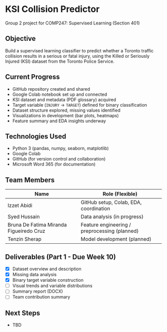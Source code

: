 
# KSI Collision Predictor

Group 2 project for COMP247: Supervised Learning (Section 401)

## Objective
Build a supervised learning classifier to predict whether a Toronto traffic collision results in a serious or fatal injury, using the Killed or Seriously Injured (KSI) dataset from the Toronto Police Service.

## Current Progress

- GitHub repository created and shared
- Google Colab notebook set up and connected
- KSI dataset and metadata (PDF glossary) acquired
- Target variable (`INJURY` → `TARGET`) defined for binary classification
- Dataset structure explored, missing values identified
- Visualizations in development (bar plots, heatmaps)
- Feature summary and EDA insights underway

## Technologies Used

- Python 3 (pandas, numpy, seaborn, matplotlib)
- Google Colab
- GitHub (for version control and collaboration)
- Microsoft Word 365 (for documentation)

## Team Members

| Name                                      | Role (Flexible)                               |
|-------------------------------------------|-----------------------------------------------|
| Izzet Abidi                               | GitHub setup, Colab, EDA, coordination        |
| Syed Hussain                              | Data analysis (in progress)                   |
| Bruna De Fatima Miranda Figueiredo Cruz   | Feature engineering / preprocessing (planned) |
| Tenzin Sherap                             | Model development (planned)                   |

## Deliverables (Part 1 - Due Week 10)

- [x] Dataset overview and description
- [x] Missing data analysis
- [x] Binary target variable construction
- [ ] Visual trends and variable distributions
- [ ] Summary report (DOCX)
- [ ] Team contribution summary

## Next Steps

- TBD
